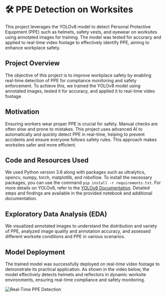 # 🛠️ PPE Detection on Worksites

This project leverages the YOLOv8 model to detect Personal Protective Equipment (PPE) such as helmets, safety vests, and eyewear on worksites using annotated images for training. The model was tested for accuracy and applied to real-time video footage to effectively identify PPE, aiming to enhance workplace safety.

## Project Overview
The objective of this project is to improve workplace safety by enabling real-time detection of PPE for compliance monitoring and safety enforcement. To achieve this, we trained the YOLOv8 model using annotated images, tested it for accuracy, and applied it to real-time video footage.

## Motivation
Ensuring workers wear proper PPE is crucial for safety. Manual checks are often slow and prone to mistakes. This project uses advanced AI to automatically and quickly detect PPE in real-time, helping to prevent accidents and ensure everyone follows safety rules. This approach makes worksites safer and more efficient.

## Code and Resources Used
We used Python version 3.8 along with packages such as ultralytics, opencv, numpy, torch, matplotlib, and roboflow. To install the necessary packages, you can use the command `pip install -r requirements.txt`. For more details on YOLOv8, refer to the [YOLOv8 Documentation](https://github.com/ultralytics/yolov8). Detailed steps and findings are available in the provided notebook and additional documentation.


## Exploratory Data Analysis (EDA)
We visualized annotated images to understand the distribution and variety of PPE, analyzed image quality and annotation accuracy, and assessed different worksite conditions and PPE in various scenarios.

## Model Deployment
The trained model was successfully deployed on real-time video footage to demonstrate its practical application. As shown in the video below, the model effectively detects helmets and reflectors in dynamic worksite environments, ensuring real-time compliance and safety monitoring.

![Real-Time PPE Detection](Output1-ezgif.com-video-to-gif-converter.gif)

